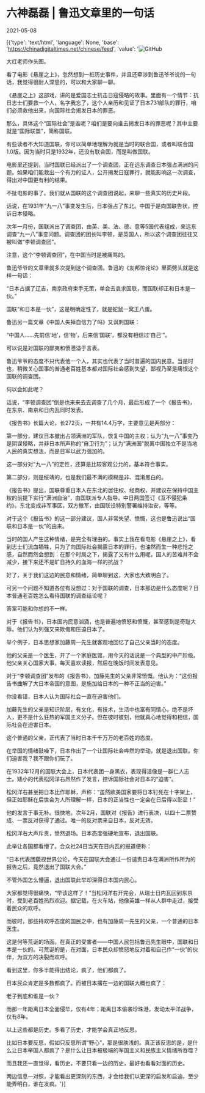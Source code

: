 # 六神磊磊 | 鲁迅文章里的一句话

2021-05-08

[{'type': 'text/html', 'language': None, 'base': 'https://chinadigitaltimes.net/chinese/feed', 'value': '![GitHub](https://chinadigitaltimes.net/chinese/files/2021/05/post-665719-60960f70d29b3.png)

大红老师作头图。

看了电影《悬崖之上》，忽然想到一桩历史事件，并且还牵涉到鲁迅爷爷说的一句话，我觉得很耐人深思的，可以和大家聊一聊。

《悬崖之上》这部戏，讲的是爱国志士抗击日寇侵略的故事。里面有一个情节：抗日志士们要救一个人，名字我忘了，这个人亲历和见证了日本731部队的罪行，咱们必须救他出来，向国际社会揭发日本的罪恶。

那么，具体这个“国际社会”是谁呢？咱们是要向谁去揭发日本的罪恶呢？其中主要就是“国际联盟”，简称国联。

有些读者不大知道国联，你可以简单地理解为就是当时的联合国，或者叫联合国1.0版。因为当时只是1932年，还没有联合国，而是叫做国联。

电影里还提到，当时国联已经派出了一个调查团，正在远东调查日本强占满洲的问题。如果咱们能救出一个有力的证人，公开揭发日寇罪行，就能影响这一次调查，得出对中国更有利的结果。

不扯电影的事了。我们就从国联的这个调查团说起，来聊一些真实的历史片段。

话说，在1931年“九一八”事变发生后，日本强占了东北。中国于是向国联告状，控诉日本侵略。

次年一月份，国联派出了调查团，由英、美、法、德、意等5国代表组成，来远东调查“九一八”事变问题。调查团的团长叫李顿，是英国人，所以这个调查团往往又被叫做“李顿调查团”。

注意，这个“李顿调查团”，在中国当时是被痛骂的。

鲁迅爷爷的文章里就多次提到这个调查团。鲁迅的《友邦惊诧论》里面劈头就是这样一句话：

“日本占据了辽吉，南京政府束手无策，单会去哀求国联，而国联却正和日本是一伙。”

国联“和日本是一伙”，这是明确定性了，就是蛇鼠一窝王八蛋。

鲁迅另一篇文章《中国人失掉自信力了吗》又讽刺国联：

“中国人……先前信‘地’，信‘物’，后来信‘国联’，都没有相信过‘自己’”。

可以说是对国联的鄙夷和愤懑溢于言表。

鲁迅爷爷的态度不只代表他一个人，其实也代表了当时普遍的国内民意。当是时也，稍微关心国事的普通老百姓基本都对国际社会感到失望，鄙视乃至是痛恨这个国联的调查团。

何以会如此呢？

话说，“李顿调查团”倒是也来来去去调查了几个月，最后形成了一个《报告书》，在东京、南京和日内瓦同时发表。

《报告书》长篇大论，长272页，一共有14.4万字，主要意见是两部分：

第一部分，建议日本撤出占领满洲的军队，恢复中国的主权；认为“九一八”事变乃是阴谋侵略，并非日本所声称的“自卫行为”；认为“满洲国”脱离中国独立不是当地人民的真实想法，而是日军以武力强加的。

这一部分对“九一八”的定性，还算是比较客观公允的，基本符合事实。

第二部分，则是绥靖的，也是我们最不满的模糊是非、混淆黑白的。

《报告书》提出，国联尊重日本人在东北的居住权、经商权，并建议在保持中国主权的前提下实行“满洲自治”，由国联派专人指导。中日两国签订《互不侵犯条约》。东北变成非军事区，双方撤军，由国联设特别警署维持治安，等等。

对于这个《报告书》的这一部分建议，国人非常失望、愤慨，这也是鲁迅说出“国联和日本是一伙”的由来。

当时的国人产生这种情绪，是完全有理由的。事实上我在看电影《悬崖之上》，看到志士们流血牺牲，只为了向国际社会揭露日本的罪行，也油然而生一种悲怆之感，自然而然会想到：在那个时局之下，揭露了又有什么用呢，国人的苦难并不会减少，接下来还不是旷日持久的血海一样的抗战？

好了，关于我们这边的民意和情绪，简单聊到这，大家也大致明白了。

可另一个问题不知道各位有没想过：对于国联的调查，日本那边是什么态度呢？日本普通老百姓怎么看待国联的调查结论呢？

答案可能和你想的不一样。

对于《报告书》，日本国内民意汹涌，也是普遍地愤怒和愤慨，甚至感到是奇耻大辱。他们认为列强又来欺侮和压迫日本了。

举个例子，日本思想家加藤周一先生就客观地回忆了自己父亲当时的态度。

他的父亲是一个医生，开了一个家庭医馆，用今天的话说是一个典型的中产阶级。他父亲关心国家大事，每天喜欢读报，然后在晚饭时间发表意见。

对于“李顿调查团”发布的《报告书》，加藤先生的父亲非常愤慨。他认为：“这份报告书曲解了大日本帝国的意图，是施加给日本的一种不正当的迫害。”

你没看错，日本人认为国际社会一直在迫害他们。

加藤先生的父亲是知识阶层，有文化，有技术，生活中也富有同情心，绝不是坏人，更不是什么狂热的军国主义分子。但在彼时彼刻，他就真心地觉得和相信，国际社会在迫害日本。

这个普通的父亲，正代表了当时日本千千万万的老百姓的态度。

在举国的情绪鼓噪下，日本作出了一个让国际社会哗然的举动，就是退出国联。你们迫害我？我不跟你们玩了。

在1932年12月的国联大会上，日本代表团一身黑衣，表现得活像是一群仁人志士。矮小的代表松冈洋右昂然作了发言，控诉国际社会对日本的“迫害”。

松冈洋右甚至把日本比作耶稣，声称：“虽然欧美国家要将日本钉死在十字架上，但正如耶稣在后世会为人所理解一样，日本的正当性也一定会在日后得以彰显！”

他的发言于事无补。很快地，次年2月，国联对《报告》进行表决，以四十二票赞成、一票反对获得了通过。唯一的反对票来自日本，反对无效。

松冈洋右大声斥责，愤然退场。日本态度强硬地宣布，退出国联。

此举让各国都看懵了。合众社24日当天在日内瓦的报道便称：

“日本代表团藐视世界公论，今天在国联大会通过一份谴责日本在满洲所作所为的报告之后，竟然退出了国联大会。”

不管外国怎么懵逼，退出国联此举却深得日本国内民心。

大家都觉得很痛快，“早该这样了！”当松冈洋右开完会，从瑞士日内瓦回到东京时，受到老百姓热烈欢迎。据记载，在火车站，他像英雄一样从人群中走过，接受着民众的欢呼。

而彼时，那些持欢呼态度的国民之中，也有加藤周一先生的父亲，一个普通的日本医生。

这是何等荒诞的场面。在真正的受害者——中国人民包括鲁迅先生眼中，国联和日本是一伙的。可荒诞的是，在对面，日本民众却愤怒地反对着和自己作“一伙”的伙伴，为双方的决裂而欢呼。

看到这里，你多半能得出结论，疯了，他们都疯了。

日本民众肯定是多数都疯了。而被日本撂在一边的国联大概也疯了：

老子到底和谁是一伙？

而那一年距离日本全面侵华，仅有4年；距离日本偷袭珍珠港，发动太平洋战争，仅有8年。

以上这些都是历史。多看了历史，才能学会真正地反思。

比如日本要反思，假如只反思所谓“野心”，那是很肤浅的。真正该反思的是，是什么让日本举国人都疯了？是什么让日本被极端的军国主义和民族主义情绪所吞噬？

而且我还一直觉得，看历史，不要只看一边的历史，最好也看看对面的历史。

两边信息一对照，才能看出更深刻的东西，才会给我们以更深的启发和启迪，至少能弄明白，谁在发疯。'}]